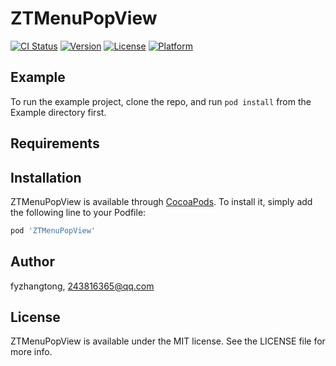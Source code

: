 # ZTMenuPopView

[![CI Status](https://img.shields.io/travis/fyzhangtong/ZTMenuPopView.svg?style=flat)](https://travis-ci.org/fyzhangtong/ZTMenuPopView)
[![Version](https://img.shields.io/cocoapods/v/ZTMenuPopView.svg?style=flat)](https://cocoapods.org/pods/ZTMenuPopView)
[![License](https://img.shields.io/cocoapods/l/ZTMenuPopView.svg?style=flat)](https://cocoapods.org/pods/ZTMenuPopView)
[![Platform](https://img.shields.io/cocoapods/p/ZTMenuPopView.svg?style=flat)](https://cocoapods.org/pods/ZTMenuPopView)

## Example

To run the example project, clone the repo, and run `pod install` from the Example directory first.

## Requirements

## Installation

ZTMenuPopView is available through [CocoaPods](https://cocoapods.org). To install
it, simply add the following line to your Podfile:

```ruby
pod 'ZTMenuPopView'
```

## Author

fyzhangtong, 243816365@qq.com

## License

ZTMenuPopView is available under the MIT license. See the LICENSE file for more info.
